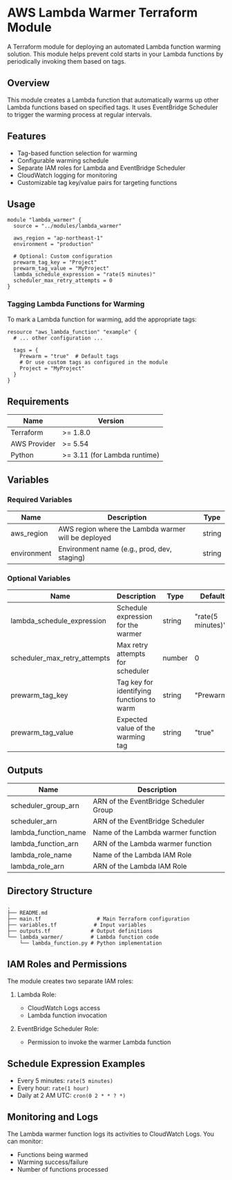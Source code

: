 
# AWS Lambda Warmer Terraform Module

A Terraform module for deploying an automated Lambda function warming solution. This module helps prevent cold starts in your Lambda functions by periodically invoking them based on tags.

## Overview

This module creates a Lambda function that automatically warms up other Lambda functions based on specified tags. It uses EventBridge Scheduler to trigger the warming process at regular intervals.

## Features

- Tag-based function selection for warming
- Configurable warming schedule
- Separate IAM roles for Lambda and EventBridge Scheduler
- CloudWatch logging for monitoring
- Customizable tag key/value pairs for targeting functions

## Usage

```hcl
module "lambda_warmer" {
  source = "../modules/lambda_warmer"

  aws_region = "ap-northeast-1"
  environment = "production"

  # Optional: Custom configuration
  prewarm_tag_key = "Project"
  prewarm_tag_value = "MyProject"
  lambda_schedule_expression = "rate(5 minutes)"
  scheduler_max_retry_attempts = 0
}
```

### Tagging Lambda Functions for Warming

To mark a Lambda function for warming, add the appropriate tags:

```hcl
resource "aws_lambda_function" "example" {
  # ... other configuration ...

  tags = {
    Prewarm = "true"  # Default tags
    # Or use custom tags as configured in the module
    Project = "MyProject"
  }
}
```

## Requirements

| Name | Version |
|------|---------|
| Terraform | >= 1.8.0 |
| AWS Provider | >= 5.54 |
| Python | >= 3.11 (for Lambda runtime) |

## Variables

### Required Variables

| Name | Description | Type |
|------|-------------|------|
| aws_region | AWS region where the Lambda warmer will be deployed | string |
| environment | Environment name (e.g., prod, dev, staging) | string |

### Optional Variables

| Name | Description | Type | Default |
|------|-------------|------|---------|
| lambda_schedule_expression | Schedule expression for the warmer | string | "rate(5 minutes)" |
| scheduler_max_retry_attempts | Max retry attempts for scheduler | number | 0 |
| prewarm_tag_key | Tag key for identifying functions to warm | string | "Prewarm" |
| prewarm_tag_value | Expected value of the warming tag | string | "true" |

## Outputs

| Name | Description |
|------|-------------|
| scheduler_group_arn | ARN of the EventBridge Scheduler Group |
| scheduler_arn | ARN of the EventBridge Scheduler |
| lambda_function_name | Name of the Lambda warmer function |
| lambda_function_arn | ARN of the Lambda warmer function |
| lambda_role_name | Name of the Lambda IAM Role |
| lambda_role_arn | ARN of the Lambda IAM Role |

## Directory Structure

```plaintext
.
├── README.md
├── main.tf                  # Main Terraform configuration
├── variables.tf            # Input variables
├── outputs.tf             # Output definitions
└── lambda_warmer/         # Lambda function code
    └── lambda_function.py # Python implementation
```

## IAM Roles and Permissions

The module creates two separate IAM roles:

1. Lambda Role:
   - CloudWatch Logs access
   - Lambda function invocation

2. EventBridge Scheduler Role:
   - Permission to invoke the warmer Lambda function

## Schedule Expression Examples

- Every 5 minutes: `rate(5 minutes)`
- Every hour: `rate(1 hour)`
- Daily at 2 AM UTC: `cron(0 2 * * ? *)`

## Monitoring and Logs

The Lambda warmer function logs its activities to CloudWatch Logs. You can monitor:

- Functions being warmed
- Warming success/failure
- Number of functions processed
